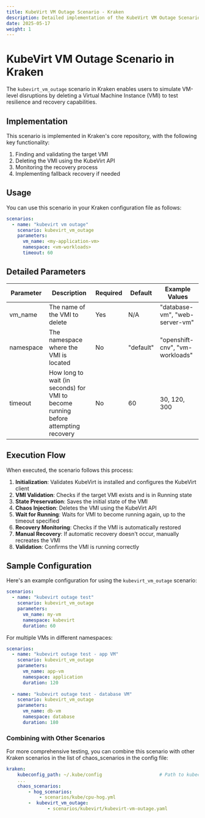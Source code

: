 ```yaml
---
title: KubeVirt VM Outage Scenario - Kraken
description: Detailed implementation of the KubeVirt VM Outage Scenario in Kraken
date: 2025-05-17
weight: 1
---
```


# KubeVirt VM Outage Scenario in Kraken

The `kubevirt_vm_outage` scenario in Kraken enables users to simulate VM-level disruptions by deleting a Virtual Machine Instance (VMI) to test resilience and recovery capabilities.

## Implementation

This scenario is implemented in Kraken's core repository, with the following key functionality:

1. Finding and validating the target VMI
2. Deleting the VMI using the KubeVirt API
3. Monitoring the recovery process
4. Implementing fallback recovery if needed

## Usage

You can use this scenario in your Kraken configuration file as follows:

```yaml
scenarios:
  - name: "kubevirt vm outage"
    scenario: kubevirt_vm_outage
    parameters:
      vm_name: <my-application-vm>
      namespace: <vm-workloads>
      timeout: 60
```

## Detailed Parameters

| Parameter | Description | Required | Default | Example Values |
|-----------|-------------|----------|---------|----------------|
| vm_name | The name of the VMI to delete | Yes | N/A | "database-vm", "web-server-vm" |
| namespace | The namespace where the VMI is located | No | "default" | "openshift-cnv", "vm-workloads" |
| timeout | How long to wait (in seconds) for VMI to become running before attempting recovery | No | 60 | 30, 120, 300 |

## Execution Flow

When executed, the scenario follows this process:

1. **Initialization**: Validates KubeVirt is installed and configures the KubeVirt client
2. **VMI Validation**: Checks if the target VMI exists and is in Running state
3. **State Preservation**: Saves the initial state of the VMI
4. **Chaos Injection**: Deletes the VMI using the KubeVirt API
5. **Wait for Running**: Waits for VMI to become running again, up to the timeout specified
6. **Recovery Monitoring**: Checks if the VMI is automatically restored
7. **Manual Recovery**: If automatic recovery doesn't occur, manually recreates the VMI
8. **Validation**: Confirms the VMI is running correctly


## Sample Configuration

Here's an example configuration for using the `kubevirt_vm_outage` scenario:

```yaml
scenarios:
  - name: "kubevirt outage test"
    scenario: kubevirt_vm_outage
    parameters:
      vm_name: my-vm
      namespace: kubevirt
      duration: 60
```

For multiple VMs in different namespaces:

```yaml
scenarios:
  - name: "kubevirt outage test - app VM"
    scenario: kubevirt_vm_outage
    parameters:
      vm_name: app-vm
      namespace: application
      duration: 120
  
  - name: "kubevirt outage test - database VM"
    scenario: kubevirt_vm_outage
    parameters:
      vm_name: db-vm
      namespace: database
      duration: 180
```

### Combining with Other Scenarios

For more comprehensive testing, you can combine this scenario with other Kraken scenarios in the list of chaos_scenarios in the config file:

```yaml
kraken:
    kubeconfig_path: ~/.kube/config                     # Path to kubeconfig
    ...
    chaos_scenarios:
        - hog_scenarios:
            - scenarios/kube/cpu-hog.yml
        -  kubevirt_vm_outage:
               - scenarios/kubevirt/kubevirt-vm-outage.yaml
```
